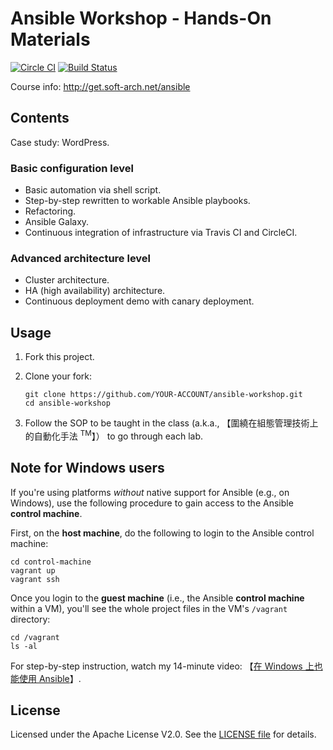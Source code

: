 Ansible Workshop - Hands-On Materials
===

[![Circle CI](https://circleci.com/gh/chusiang/ansible-workshop.svg?style=shield)](https://circleci.com/gh/chusiang/ansible-workshop) [![Build Status](https://travis-ci.org/chusiang/ansible-workshop.svg?branch=develop)](https://travis-ci.org/chusiang/ansible-workshop)



Course info: http://get.soft-arch.net/ansible



## Contents

Case study: WordPress.


### Basic configuration level

- Basic automation via shell script.
- Step-by-step rewritten to workable Ansible playbooks.
- Refactoring.
- Ansible Galaxy.
- Continuous integration of infrastructure via Travis CI and CircleCI.

### Advanced architecture level

- Cluster architecture.
- HA (high availability) architecture.
- Continuous deployment demo with canary deployment.


## Usage

1. Fork this project.

2. Clone your fork:

   ```
   git clone https://github.com/YOUR-ACCOUNT/ansible-workshop.git
   cd ansible-workshop
   ```

3. Follow the SOP to be taught in the class
   (a.k.a., 【圍繞在組態管理技術上的自動化手法 <sup>TM</sup>】）
   to go through each lab.


## Note for Windows users

If you're using platforms *without* native support for Ansible (e.g., on Windows), use the following procedure to gain access to the Ansible **control machine**.

First, on the **host machine**, do the following to login to the Ansible control machine:

```
cd control-machine
vagrant up
vagrant ssh
```

Once you login to the **guest machine** (i.e., the Ansible **control machine** within a VM), you'll see the whole project files in the VM's `/vagrant` directory:

```
cd /vagrant
ls -al
```

For step-by-step instruction, watch my 14-minute video: 【[在 Windows 上也能使用 Ansible](http://school.soft-arch.net/courses/ansible/lectures/659421)】.


## License

Licensed under the Apache License V2.0. See the [LICENSE file](LICENSE) for details.

